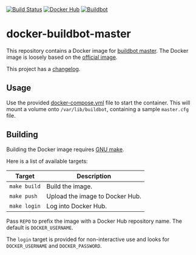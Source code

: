 [![Build Status](https://travis-ci.com/cjolowicz/docker-buildbot-master.svg?branch=master)](https://travis-ci.com/cjolowicz/docker-buildbot-master)
[![Docker Hub](https://img.shields.io/docker/cloud/build/cjolowicz/buildbot-master.svg)](https://hub.docker.com/r/cjolowicz/buildbot-master)
[![Buildbot](https://img.shields.io/badge/buildbot-1.8.0-brightgreen.svg)](https://buildbot.net/)

# docker-buildbot-master

This repository contains a Docker image for
[buildbot master](https://buildbot.net/). The Docker image is loosely
based on the
[official image](https://github.com/buildbot/buildbot/tree/master/master/Dockerfile).

This project has a [changelog](CHANGELOG.md).

## Usage

Use the provided [docker-compose.yml](docker-compose.yml) file to start the
container. This will mount a volume onto `/var/lib/buildbot`,
containing a sample `master.cfg` file.

## Building

Building the Docker image requires
[GNU make](https://www.gnu.org/software/make/).

Here is a list of available targets:

| Target | Description |
| --- | --- |
| `make build` | Build the image. |
| `make push` | Upload the image to Docker Hub. |
| `make login` | Log into Docker Hub. |

Pass `REPO` to prefix the image with a Docker Hub repository name. The
default is `DOCKER_USERNAME`.

The `login` target is provided for non-interactive use and looks
for `DOCKER_USERNAME` and `DOCKER_PASSWORD`.
